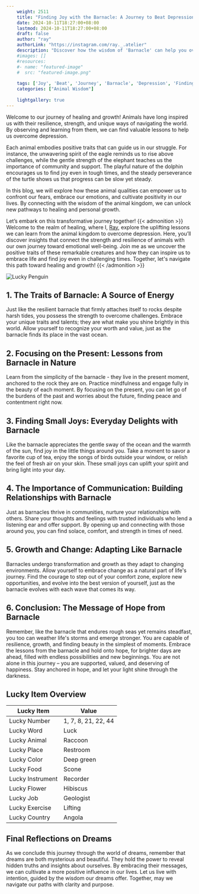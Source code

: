 ```yaml
---
    weight: 2511
    title: "Finding Joy with the Barnacle: A Journey to Beat Depression"  # Assuming 'title' column exists
    date: 2024-10-11T18:27:00+08:00
    lastmod: 2024-10-11T18:27:00+08:00
    draft: false
    author: "ray"
    authorLink: "https://instagram.com/ray._.atelier"
    description: "Discover how the wisdom of 'Barnacle' can help you overcome depression and find joy in your life journey."
    #images: []
    #resources:
    #- name: "featured-image"
    #  src: "featured-image.png"
    
    tags: ['Joy', 'Beat', 'Journey', 'Barnacle', 'Depression', 'Finding']
    categories: ["Animal Wisdom"]
    
    lightgallery: true
---
```

    
Welcome to our journey of healing and growth! Animals have long inspired us with their resilience, strength, and unique ways of navigating the world. By observing and learning from them, we can find valuable lessons to help us overcome depression.

Each animal embodies positive traits that can guide us in our struggle. For instance, the unwavering spirit of the eagle reminds us to rise above challenges, while the gentle strength of the elephant teaches us the importance of community and support. The playful nature of the dolphin encourages us to find joy even in tough times, and the steady perseverance of the turtle shows us that progress can be slow yet steady.

In this blog, we will explore how these animal qualities can empower us to confront our fears, embrace our emotions, and cultivate positivity in our lives. By connecting with the wisdom of the animal kingdom, we can unlock new pathways to healing and personal growth.

Let’s embark on this transformative journey together!
{{< admonition >}}
Welcome to the realm of healing, where I, [Ray](https://instagram.com/ray._.atelier), explore the uplifting lessons we can learn from the animal kingdom to overcome depression. Here, you’ll discover insights that connect the strength and resilience of animals with our own journey toward emotional well-being. Join me as we uncover the positive traits of these remarkable creatures and how they can inspire us to embrace life and find joy even in challenging times. Together, let's navigate this path toward healing and growth!
{{< /admonition >}}

![Lucky Penguin](https://cdn.pixabay.com/photo/2024/09/07/02/34/penguins-9028827_1280.jpg "Lucky Penguin")

## 1. The Traits of Barnacle: A Source of Energy
Just like the resilient barnacle that firmly attaches itself to rocks despite harsh tides, you possess the strength to overcome challenges. Embrace your unique traits and talents; they are what make you shine brightly in this world. Allow yourself to recognize your worth and value, just as the barnacle finds its place in the vast ocean.

## 2. Focusing on the Present: Lessons from Barnacle in Nature
Learn from the simplicity of the barnacle - they live in the present moment, anchored to the rock they are on. Practice mindfulness and engage fully in the beauty of each moment. By focusing on the present, you can let go of the burdens of the past and worries about the future, finding peace and contentment right now.

## 3. Finding Small Joys: Everyday Delights with Barnacle
Like the barnacle appreciates the gentle sway of the ocean and the warmth of the sun, find joy in the little things around you. Take a moment to savor a favorite cup of tea, enjoy the songs of birds outside your window, or relish the feel of fresh air on your skin. These small joys can uplift your spirit and bring light into your day.

## 4. The Importance of Communication: Building Relationships with Barnacle
Just as barnacles thrive in communities, nurture your relationships with others. Share your thoughts and feelings with trusted individuals who lend a listening ear and offer support. By opening up and connecting with those around you, you can find solace, comfort, and strength in times of need.

## 5. Growth and Change: Adapting Like Barnacle
Barnacles undergo transformation and growth as they adapt to changing environments. Allow yourself to embrace change as a natural part of life's journey. Find the courage to step out of your comfort zone, explore new opportunities, and evolve into the best version of yourself, just as the barnacle evolves with each wave that comes its way.

## 6. Conclusion: The Message of Hope from Barnacle
Remember, like the barnacle that endures rough seas yet remains steadfast, you too can weather life's storms and emerge stronger. You are capable of resilience, growth, and finding beauty in the simplest of moments. Embrace the lessons from the barnacle and hold onto hope, for brighter days are ahead, filled with endless possibilities and new beginnings. You are not alone in this journey – you are supported, valued, and deserving of happiness. Stay anchored in hope, and let your light shine through the darkness.


## Lucky Item Overview
| Lucky Item          | Value              |
|---------------|--------------------|
| Lucky Number        | 1, 7, 8, 21, 22, 44  |
| Lucky Word          | Luck |
| Lucky Animal        | Raccoon |
| Lucky Place         | Restroom     |
| Lucky Color         | Deep green     |
| Lucky Food          | Scone      |
| Lucky Instrument    | Recorder |
| Lucky Flower        | Hibiscus    |
| Lucky Job           | Geologist       |
| Lucky Exercise      | Lifting  |
| Lucky Country       | Angola    |


##  Final Reflections on Dreams

As we conclude this journey through the world of dreams, remember that dreams are both mysterious and beautiful. They hold the power to reveal hidden truths and insights about ourselves. By embracing their messages, we can cultivate a more positive influence in our lives. Let us live with intention, guided by the wisdom our dreams offer. Together, may we navigate our paths with clarity and purpose.
